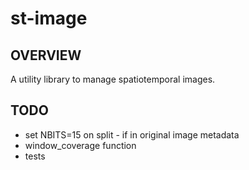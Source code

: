 # st-image
## OVERVIEW
A utility library to manage spatiotemporal images.

## TODO
- set NBITS=15 on split - if in original image metadata
- window_coverage function
- tests
